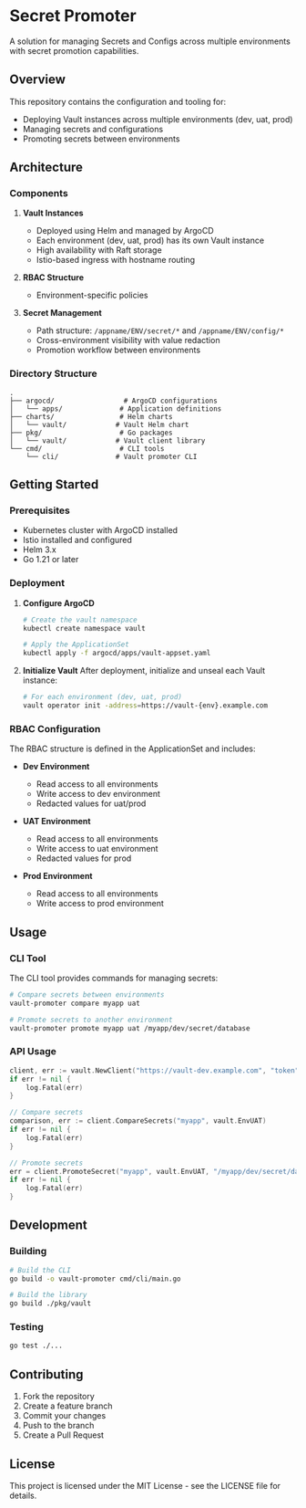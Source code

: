 # Secret Promoter

A solution for managing Secrets and Configs across multiple environments with secret promotion capabilities.

## Overview

This repository contains the configuration and tooling for:
- Deploying Vault instances across multiple environments (dev, uat, prod)
- Managing secrets and configurations
- Promoting secrets between environments

## Architecture

### Components

1. **Vault Instances**
   - Deployed using Helm and managed by ArgoCD
   - Each environment (dev, uat, prod) has its own Vault instance
   - High availability with Raft storage
   - Istio-based ingress with hostname routing

2. **RBAC Structure**
   - Environment-specific policies

3. **Secret Management**
   - Path structure: `/appname/ENV/secret/*` and `/appname/ENV/config/*`
   - Cross-environment visibility with value redaction
   - Promotion workflow between environments

### Directory Structure

```
.
├── argocd/                 # ArgoCD configurations
│   └── apps/              # Application definitions
├── charts/                # Helm charts
│   └── vault/            # Vault Helm chart
├── pkg/                   # Go packages
│   └── vault/            # Vault client library
└── cmd/                   # CLI tools
    └── cli/              # Vault promoter CLI
```

## Getting Started

### Prerequisites

- Kubernetes cluster with ArgoCD installed
- Istio installed and configured
- Helm 3.x
- Go 1.21 or later

### Deployment

1. **Configure ArgoCD**
   ```bash
   # Create the vault namespace
   kubectl create namespace vault
   
   # Apply the ApplicationSet
   kubectl apply -f argocd/apps/vault-appset.yaml
   ```

2. **Initialize Vault**
   After deployment, initialize and unseal each Vault instance:
   ```bash
   # For each environment (dev, uat, prod)
   vault operator init -address=https://vault-{env}.example.com
   ```

### RBAC Configuration

The RBAC structure is defined in the ApplicationSet and includes:

- **Dev Environment**
  - Read access to all environments
  - Write access to dev environment
  - Redacted values for uat/prod

- **UAT Environment**
  - Read access to all environments
  - Write access to uat environment
  - Redacted values for prod

- **Prod Environment**
  - Read access to all environments
  - Write access to prod environment

## Usage

### CLI Tool

The CLI tool provides commands for managing secrets:

```bash
# Compare secrets between environments
vault-promoter compare myapp uat

# Promote secrets to another environment
vault-promoter promote myapp uat /myapp/dev/secret/database
```

### API Usage

```go
client, err := vault.NewClient("https://vault-dev.example.com", "token", vault.EnvDev)
if err != nil {
    log.Fatal(err)
}

// Compare secrets
comparison, err := client.CompareSecrets("myapp", vault.EnvUAT)
if err != nil {
    log.Fatal(err)
}

// Promote secrets
err = client.PromoteSecret("myapp", vault.EnvUAT, "/myapp/dev/secret/database")
if err != nil {
    log.Fatal(err)
}
```

## Development

### Building

```bash
# Build the CLI
go build -o vault-promoter cmd/cli/main.go

# Build the library
go build ./pkg/vault
```

### Testing

```bash
go test ./...
```

## Contributing

1. Fork the repository
2. Create a feature branch
3. Commit your changes
4. Push to the branch
5. Create a Pull Request

## License

This project is licensed under the MIT License - see the LICENSE file for details. 